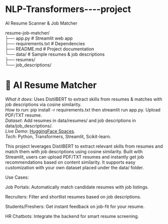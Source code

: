 # NLP-Transformers----project
AI Resume Scanner & Job Matcher

resume-job-matcher/  
├── app.py                  # Streamlit web app  
├── requirements.txt        # Dependencies  
├── README.md               # Project documentation  
└── data/                   # Sample resumes & job descriptions  
    ├── resumes/  
    └── job_descriptions/


# 🤖 AI Resume Matcher  
*What it does*: Uses DistilBERT to extract skills from resumes & matches with job descriptions via cosine similarity.  
*How to run*: pip install -r requirements.txt then streamlit run app.py. Upload PDF/TXT resume.  
*Dataset*: Add resumes in data/resumes/ and job descriptions in data/job_descriptions/.  
*Live Demo*: [HuggingFace Spaces](https://huggingface.co/spaces).  
*Tech*: Python, Transformers, Streamlit, Scikit-learn.

This project leverages DistilBERT to extract relevant skills from resumes and match them with job descriptions using cosine similarity. Built with Streamlit, users can upload PDF/TXT resumes and instantly get job recommendations based on content similarity. It supports easy customization with your own dataset placed under the data/ folder.

Use Cases:

Job Portals: Automatically match candidate resumes with job listings.

Recruiters: Filter and shortlist resumes based on job descriptions.

Students/Freshers: Get instant feedback on job-fit for your resume.

HR Chatbots: Integrate the backend for smart resume screening.

